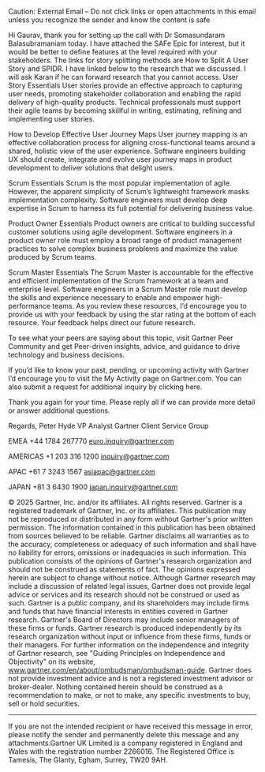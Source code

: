 Caution: External Email – Do not click links or open attachments in this email unless you recognize the sender and know the content is safe 

Hi Gaurav, thank you for setting up the call with Dr Somasundaram Balasubramaniam today.
I have attached the SAFe Epic for interest, but it would be better to define features at the level required with your stakeholders.
The links for story splitting methods are How to Split A User Story  and SPIDR.
I have linked below to the research that we discussed. I will ask Karan if he can forward research that you cannot access.
User Story Essentials 
User stories provide an effective approach to capturing user needs, promoting stakeholder collaboration and enabling the rapid delivery of high-quality products. Technical professionals must support their agile teams by becoming skillful in writing, estimating, refining and implementing user stories. 

How to Develop Effective User Journey Maps 
User journey mapping is an effective collaboration process for aligning cross-functional teams around a shared, holistic view of the user experience. Software engineers building UX should create, integrate and evolve user journey maps in product development to deliver solutions that delight users. 

Scrum Essentials 
Scrum is the most popular implementation of agile. However, the apparent simplicity of Scrum’s lightweight framework masks implementation complexity. Software engineers must develop deep expertise in Scrum to harness its full potential for delivering business value. 

Product Owner Essentials 
Product owners are critical to building successful customer solutions using agile development. Software engineers in a product owner role must employ a broad range of product management practices to solve complex business problems and maximize the value produced by Scrum teams. 

Scrum Master Essentials 
The Scrum Master is accountable for the effective and efficient implementation of the Scrum framework at a team and enterprise level. Software engineers in a Scrum Master role must develop the skills and experience necessary to enable and empower high-performance teams. 
As you review these resources, I’d encourage you to provide us with your feedback by using the star rating at the bottom of each resource. Your feedback helps direct our future research. 

To see what your peers are saying about this topic, visit Gartner Peer Community and get Peer-driven insights, advice, and guidance to drive technology and business decisions. 

If you’d like to know your past, pending, or upcoming activity with Gartner I’d encourage you to visit the My Activity page on Gartner.com. You can also submit a request for additional inquiry by clicking here. 

Thank you again for your time. Please reply all if we can provide more detail or answer additional questions. 

Regards, 
Peter Hyde 
VP Analyst 
Gartner Client Service Group

EMEA
+44 1784 267770
euro.inquiry@gartner.com 

AMERICAS
+1 203 316 1200
inquiry@gartner.com 

APAC
+61 7 3243 1567
asiapac@gartner.com 

JAPAN
+81 3 6430 1900
japan.inquiry@gartner.com 


© 2025 Gartner, Inc. and/or its affiliates. All rights reserved. Gartner is a registered trademark of Gartner, Inc. or its affiliates. This publication may not be reproduced or distributed in any form without Gartner's prior written permission. The information contained in this publication has been obtained from sources believed to be reliable. Gartner disclaims all warranties as to the accuracy, completeness or adequacy of such information and shall have no liability for errors, omissions or inadequacies in such information. This publication consists of the opinions of Gartner's research organization and should not be construed as statements of fact. The opinions expressed herein are subject to change without notice. Although Gartner research may include a discussion of related legal issues, Gartner does not provide legal advice or services and its research should not be construed or used as such. Gartner is a public company, and its shareholders may include firms and funds that have financial interests in entities covered in Gartner research. Gartner's Board of Directors may include senior managers of these firms or funds. Gartner research is produced independently by its research organization without input or influence from these firms, funds or their managers. For further information on the independence and integrity of Gartner research, see "Guiding Principles on Independence and Objectivity" on its website, www.gartner.com/en/about/ombudsman/ombudsman-guide. 
Gartner does not provide investment advice and is not a registered investment advisor or broker-dealer. Nothing contained herein should be construed as a recommendation to make, or not to make, any specific investments to buy, sell or hold securities. 


________________________________________

If you are not the intended recipient or have received this message in error, please notify the sender and permanently delete this message and any attachments.Gartner UK Limited is a company registered in England and Wales with the registration number 2266016. The Registered Office is Tamesis, The Glanty, Egham, Surrey, TW20 9AH.

